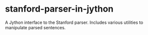 stanford-parser-in-jython
=========================

A Jython interface to the Stanford parser. Includes various utilities to manipulate parsed sentences.
